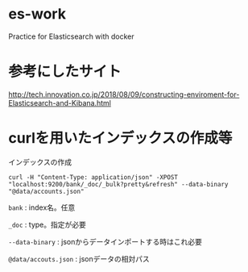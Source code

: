 # es-work
Practice for Elasticsearch with docker

# 参考にしたサイト
http://tech.innovation.co.jp/2018/08/09/constructing-enviroment-for-Elasticsearch-and-Kibana.html

# curlを用いたインデックスの作成等

インデックスの作成
```
curl -H "Content-Type: application/json" -XPOST "localhost:9200/bank/_doc/_bulk?pretty&refresh" --data-binary "@data/accounts.json"
```

`bank` : index名。任意

`_doc` : type。指定が必要

`--data-binary` : jsonからデータインポートする時はこれ必要

`@data/accouts.json` : jsonデータの相対パス
